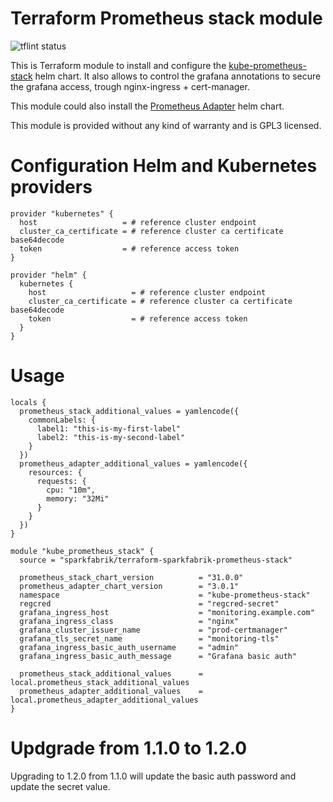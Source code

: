 # Terraform Prometheus stack module

![tflint status](https://github.com/sparkfabrik/terraform-sparkfabrik-prometheus-stack/actions/workflows/tflint.yml/badge.svg?branch=main)

This is Terraform module to install and configure the [kube-prometheus-stack](https://github.com/prometheus-community/helm-charts/tree/main/charts/kube-prometheus-stack) helm chart. It also allows to control the grafana annotations to secure the grafana access, trough nginx-ingress + cert-manager.

This module could also install the [Prometheus Adapter](https://github.com/helm/charts/tree/master/stable/prometheus-adapter) helm chart.

This module is provided without any kind of warranty and is GPL3 licensed.

# Configuration Helm and Kubernetes providers

```
provider "kubernetes" {
  host                   = # reference cluster endpoint
  cluster_ca_certificate = # reference cluster ca certificate base64decode
  token                  = # reference access token
}

provider "helm" {
  kubernetes {
    host                   = # reference cluster endpoint
    cluster_ca_certificate = # reference cluster ca certificate base64decode
    token                  = # reference access token
  }
}
```

# Usage

```
locals {
  prometheus_stack_additional_values = yamlencode({
    commonLabels: {
      label1: "this-is-my-first-label"
      label2: "this-is-my-second-label"
    }
  })
  prometheus_adapter_additional_values = yamlencode({
    resources: {
      requests: {
        cpu: "10m",
        memory: "32Mi"
      }
    }
  })
}

module "kube_prometheus_stack" {
  source = "sparkfabrik/terraform-sparkfabrik-prometheus-stack"

  prometheus_stack_chart_version          = "31.0.0"
  prometheus_adapter_chart_version        = "3.0.1"
  namespace                               = "kube-prometheus-stack"
  regcred                                 = "regcred-secret"
  grafana_ingress_host                    = "monitoring.example.com"
  grafana_ingress_class                   = "nginx"
  grafana_cluster_issuer_name             = "prod-certmanager"
  grafana_tls_secret_name                 = "monitoring-tls"
  grafana_ingress_basic_auth_username     = "admin"
  grafana_ingress_basic_auth_message      = "Grafana basic auth"

  prometheus_stack_additional_values      = local.prometheus_stack_additional_values
  prometheus_adapter_additional_values    = local.prometheus_adapter_additional_values
}
```

# Updgrade from 1.1.0 to 1.2.0
 
Upgrading to 1.2.0 from 1.1.0 will update the basic auth password and update the secret value.
